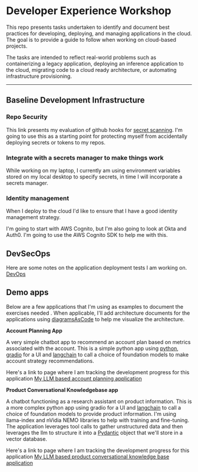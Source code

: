 # Developer Experience Workshop
This repo presents tasks undertaken to identify and document best practices for developing, deploying, and managing applications in the cloud.  The goal is to provide a guide to follow when working on cloud-based projects.

The tasks are intended to reflect real-world problems such as containerizing a legacy application, deploying an inference application to the cloud, migrating code to a cloud ready architecture, or automating infrastructure provisioning.   

---
## Baseline Development Infrastructure
### Repo Security

This link presents my evaluation of github hooks for [secret scanning](./doc/security/REPO-SECURITY-README.md). I'm going to use this as a starting point for protecting myself from accidentally deploying secrets or tokens to my repos.

### Integrate with a secrets manager to make things work
While working on my laptop, I currently am using environment variables stored on my local desktop to specify secrets, in time I will incorporate a secrets manager.  

### Identity management
When I deploy to the cloud I'd like to ensure that I have a good identity management strategy.  

I'm going to start with AWS Cognito, but I'm also going to look at Okta and Auth0.  I'm going to use the AWS Cognito SDK to help me with this.

## DevSecOps
Here are some notes on the application deployment tests I am working on. [DevOps](./doc/devops/INTRO.md)

## Demo apps

Below are a few applications that I'm using as examples to document the exercises needed .  When applicable, I'll add architecture documents for the applications using [diagramsAsCode](./tools/architecture/diagramsAsCode.md) to help me visualize the architecture.

**Account Planning App**

A very simple chatbot app to recommend an account plan based on metrics associated with the account.  This is a simple python app using [python](./tools/code/language/python/pyenv.md), [gradio](./tools/code/language/python/gradio.md) for a UI and [langchain](./tools/code/ai/langchain.md) to call a choice of foundation models to make account strategy recommendations.

Here's a link to page where I am tracking the development progress for this application [My LLM based account planning application](./doc/applications/APP_ACCT_PLAN.md)

**Product Conversational Knowledgebase app**

A chatbot functioning as a research assistant on product information.  This is a more complex python app using gradio for a UI and [langchain](./tools/code/ai/langchain.md) to call a choice of foundation models to provide product information.  I'm using llama-index and nVidia NEMO libraries to help with training and fine-tuning.   The application leverages tool calls to gather unstructured data and then leverages the llm to structure it into a [Pydantic](./tools/code/language/python/pydantic.md) object that we'll store in a vector database.

Here's a link to page where I am tracking the development progress for this application [My LLM based product conversational knowledge base application](./doc/applications/APP_PROD_CONV_KNOWLEDGE.md)


